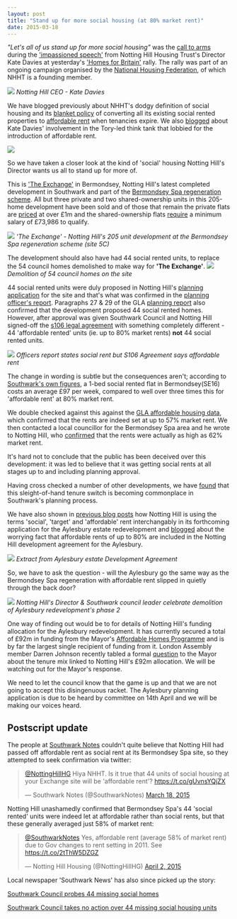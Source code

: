 ```yaml
---
layout: post
title: "Stand up for more social housing (at 80% market rent)"
date: 2015-03-18
---
```

_"Let's all of us stand up for more social housing"_ was the [call to arms](https://twitter.com/NottingHillHG/status/577771553842167808) during the ['impassioned speech'](https://www.24dash.com/news/housing/2015-03-18-The-Homes-for-Britain-bus-relay-reaches-Westminister) from Notting Hill Housing Trust's Director Kate Davies at yesterday's ['Homes for Britain'](https://www.theguardian.com/society/2015/mar/17/london-housing-rally-protesters-gather-at-homes-for-britain-event) rally. The rally was part of an ongoing campaign organised by the [National Housing Federation](https://www.housing.org.uk/), of which NHHT is a founding member. 

![](https://crappistmartin.github.io/images/homesforbritain.jpg)
*Notting Hill CEO - Kate Davies*

We have blogged previously about NHHT's dodgy definition of social housing and its [blanket policy](https://www.nottinghillhousing.org.uk/customers/permanent-rented-housing/information-for-permanent-rented-housing-tenants/affordable-rent-update) of converting all its existing social rented properties to [affordable rent](https://www.theguardian.com/housing-network/2014/feb/03/affordable-housing-meaning-rent-social-housing) when tenancies expire. We also [blogged](https://35percent.org/2015-09-24-southwark-backs-down-over-bermondsey-spa-dispute/) about Kate Davies' involvement in the Tory-led think tank that lobbied for the introduction of affordable rent.

![](https://pbs.twimg.com/media/CNUmHQlWIAAdSyI.png)

So we have taken a closer look at the kind of 'social' housing Notting Hill's Director wants us all to stand up for more of. 
  
This is ['The Exchange'](https://www.the-exchange-london.com/) in Bermondsey, Notting Hill's latest completed development in Southwark and part of the [Bermondsey Spa regeneration scheme](https://www.southwark.gov.uk/info/200180/bermondsey_spa/1144/bermondsey_spa_masterplan).
All but three private and two shared-ownership units in this 205-home development have been sold and of those that remain the private flats are [priced](https://www.the-exchange-london.com/availability?tenure=TH) at over £1m and the shared-ownership flats [require](https://www.the-exchange-london.com/availability/so) a minimum salary of £73,986 to qualify. 

![](https://crappistmartin.github.io/images/theexchange.jpg)
*'The Exchange' - Notting Hill's 205 unit development at the Bermondsey Spa regeneration scheme (site 5C)*
 
The development should also have had 44 social rented units, to replace the 54 council homes demolished to make way for __'The Exchange'__.
![](https://crappistmartin.github.io/images/BermondseySpaDemolition.jpg)
*Demolition of 54 council homes on the site*

44 social rented units were duly proposed in Notting Hill's [planning application](https://planbuild.southwark.gov.uk/documents/?casereference=10/AP/3010&system=DC) for the site and that's what was confirmed in the [planning officer's report](https://planbuild.southwark.gov.uk/documents/?GetDocument=%7B%7B%7B!7lhb2IoB57lo6iUf2g/V0A==!%7D%7D%7D). Paragraphs 27 & 29 of the GLA [planning report](https://crappistmartin.github.io/images/GLABermondseySpaReport.pdf) also confirmed that the development proposed 44 social rented homes. However, after approval was given Southwark Council and Notting Hill signed-off the [s106 legal agreement](https://planbuild.southwark.gov.uk/documents/?GetDocument=%7B%7B%7B!v0IQJeAkBHGLkpIJJYfrTA==!%7D%7D%7D) with something completely different - 44 'affordable rented' units (ie. up to 80% market rents) __not__ 44 social rented units. 

![](https://crappistmartin.github.io/images/BermondseySpaS106.png)
*Officers report states social rent but S106 Agreement says affordable rent*

The change in wording is subtle but the consequences aren't; according to [Southwark's own figures](https://www.southwark.gov.uk/downloads/download/2914/affordable_rent_in_southwark_2011), a 1-bed social rented flat in Bermondsey(SE16) costs an average £97 per week, compared to well over three times this for 'affordable rent' at 80% market rent.  

We double checked against this against the [GLA affordable housing data](https://data.london.gov.uk/dataset/gla-affordable-housing-programme-outturn/resource/0c87e5dc-f1e9-4edf-b246-bef6b40a9ba3), which confirmed that the rents are indeed set at up to 57% market rent. We then contacted a local councillor for the Bermondsey Spa area and he wrote to Notting Hill, who [confirmed](https://35percent.org/img/nottinghillexchange.pdf) that the rents were actually as high as 62% market rent.

It's hard not to conclude that the public has been deceived over this development: it was led to believe that it was getting social rents at all stages up to and including planning approval.

Having cross checked a number of other developments, we have [found](https://35percent.org/img/section106_tenure_breaches.pdf) that this sleight-of-hand tenure switch is becoming commonplace in Southwark's planning process. 

We have also shown in [previous blog posts](https://35percent.org/blog/2014/11/01/aylesbury-estate-planning-application/) how Notting Hill is using the terms 'social', 'target' and 'affordable' rent interchangably in its forthcoming application for the Aylesbury estate redevelopment and [blogged](https://35percent.org/blog/2015/03/10/affordable-rent-is-not-social/) about the worrying fact that affordable rents of up to 80% are included in the Notting Hill development agreement for the Aylesbury.

![](https://crappistmartin.github.io/images/LBS_NHHT_DPAgreement.png)
*Extract from Aylesbury estate Development Agreement*

So, we have to ask the question - will the Aylesbury go the same way as the Bermondsey Spa regeneration with affordable rent slipped in quietly through the back door?

![](https://crappistmartin.github.io/images/AylesburySelection.jpg)
*Notting Hill's Director & Southwark council leader celebrate demolition of Aylesbury redevelopment's phase 2* 

One way of finding out would be to for details of Notting Hill's funding allocation for the Aylesbury redevelopment. It has currently secured a total of £92m in funding from the Mayor's [Affordable Homes Programme](https://www.london.gov.uk/priorities/housing-land/increasing-housing-supply/affordable-homes-programme) and is by far the largest single recipient of funding from it. London Assembly member Darren Johnson recently tabled a formal [question](https://questions.london.gov.uk/QuestionSearch/searchclient/questions/question_281359) to the Mayor about the tenure mix linked to Notting Hill's £92m allocation. We will be watching out for the Mayor's response.

We need to let the council know that the game is up and that we are not going to accept this disingenuous racket. The Aylesbury planning application is due to be heard by committee on 14th April and we will be making our voices heard. 

## Postscript update
The people at [Southwark Notes](https://southwarknotes.wordpress.com) couldn't quite believe that Notting Hill had passed off affordable rent as social rent at its Bermondsey Spa site, so they attempted to seek confirmation via twitter:
<blockquote class="twitter-tweet" lang="en"><p><a href="https://twitter.com/NottingHillHG">@NottingHillHG</a> Hiya NHHT. Is it true that 44 units of social housing at your Exchange site will be &#39;affordable rent&#39;? <a href="https://t.co/gUvnsYQjZX">https://t.co/gUvnsYQjZX</a></p>&mdash; Southwark Notes (@SouthwarkNotes) <a href="https://twitter.com/SouthwarkNotes/status/578173781019111424">March 18, 2015</a></blockquote>
<script async src="//platform.twitter.com/widgets.js" charset="utf-8"></script>
Notting Hill unashamedly confirmed that Bermondsey Spa's 44 'social rented' units were indeed let at affordable rather than social rents, but that these generally averaged just 58% of market rent:
<blockquote class="twitter-tweet" data-conversation="none" data-cards="hidden" lang="en"><p><a href="https://twitter.com/SouthwarkNotes">@SouthwarkNotes</a> Yes, affordable rent (average 58% of market rent) due to Gov changes to rent setting in 2011. See <a href="https://t.co/2tThW5DZGZ">https://t.co/2tThW5DZGZ</a></p>&mdash; Notting Hill Housing (@NottingHillHG) <a href="https://twitter.com/NottingHillHG/status/583639651702943744">April 2, 2015</a></blockquote>
<script async src="//platform.twitter.com/widgets.js" charset="utf-8"></script>

Local newspaper 'Southwark News' has also since picked up the story:

[Southwark Council probes 44 missing social homes](https://www.southwarknews.co.uk/news/southwark-council-probes-44-missing-social-homes/)

[Southwark Council takes no action over 44 missing social housing units](https://www.southwarknews.co.uk/news/council-takes-no-legal-action-over-44-missing-social-housing-units/)




